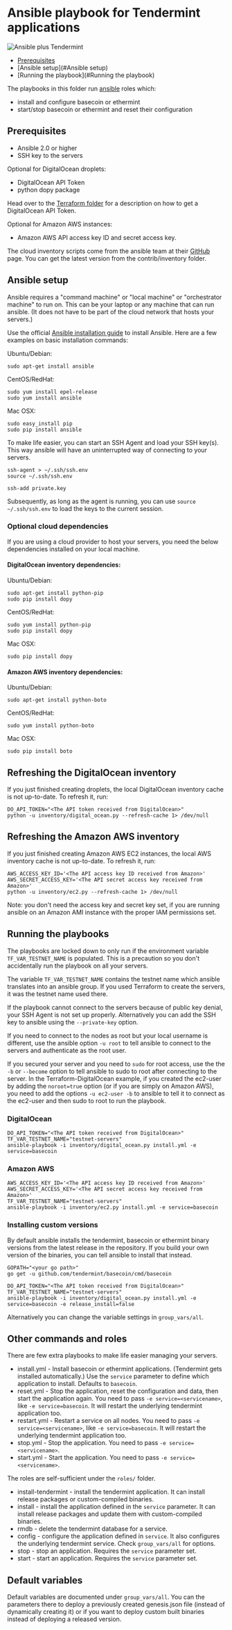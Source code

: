 # Ansible playbook for Tendermint applications

![Ansible plus Tendermint](img/a_plus_t.png)

* [Prerequisites](#Prerequisites)
* [Ansible setup](#Ansible setup)
* [Running the playbook](#Running the playbook)

The playbooks in this folder run [ansible](http://www.ansible.com/) roles which:

* install and configure basecoin or ethermint
* start/stop basecoin or ethermint and reset their configuration

## Prerequisites

* Ansible 2.0 or higher
* SSH key to the servers

Optional for DigitalOcean droplets:
* DigitalOcean API Token
* python dopy package

Head over to the [Terraform folder](https://github.com/tendermint/tools/tree/master/terraform-digitalocean) for a description on how to get a DigitalOcean API Token.

Optional for Amazon AWS instances:
* Amazon AWS API access key ID and secret access key.

The cloud inventory scripts come from the ansible team at their [GitHub](https://github.com/ansible/ansible) page. You can get the latest version from the contrib/inventory folder.

## Ansible setup

Ansible requires a "command machine" or "local machine" or "orchestrator machine" to run on. This can be your laptop or any machine that can run ansible. (It does not have to be part of the cloud network that hosts your servers.)

Use the official [Ansible installation guide](http://docs.ansible.com/ansible/intro_installation.html) to install Ansible. Here are a few examples on basic installation commands:

Ubuntu/Debian:
```
sudo apt-get install ansible
```

CentOS/RedHat:
```
sudo yum install epel-release
sudo yum install ansible
```

Mac OSX:
```
sudo easy_install pip
sudo pip install ansible
```

To make life easier, you can start an SSH Agent and load your SSH key(s). This way ansible will have an uninterrupted way of connecting to your servers.

```
ssh-agent > ~/.ssh/ssh.env
source ~/.ssh/ssh.env

ssh-add private.key
```

Subsequently, as long as the agent is running, you can use `source ~/.ssh/ssh.env` to load the keys to the current session.

### Optional cloud dependencies

If you are using a cloud provider to host your servers, you need the below dependencies installed on your local machine.

#### DigitalOcean inventory dependencies:

Ubuntu/Debian:
```
sudo apt-get install python-pip
sudo pip install dopy
```

CentOS/RedHat:
```
sudo yum install python-pip
sudo pip install dopy
```

Mac OSX:
```
sudo pip install dopy
```

#### Amazon AWS inventory dependencies:

Ubuntu/Debian:
```
sudo apt-get install python-boto
```

CentOS/RedHat:
```
sudo yum install python-boto
```

Mac OSX:
```
sudo pip install boto
```

## Refreshing the DigitalOcean inventory

If you just finished creating droplets, the local DigitalOcean inventory cache is not up-to-date. To refresh it, run:

```
DO_API_TOKEN="<The API token received from DigitalOcean>"
python -u inventory/digital_ocean.py --refresh-cache 1> /dev/null
```

## Refreshing the Amazon AWS inventory

If you just finished creating Amazon AWS EC2 instances, the local AWS inventory cache is not up-to-date. To refresh it, run:

```
AWS_ACCESS_KEY_ID='<The API access key ID received from Amazon>'
AWS_SECRET_ACCESS_KEY='<The API secret access key received from Amazon>'
python -u inventory/ec2.py --refresh-cache 1> /dev/null
```

Note: you don't need the access key and secret key set, if you are running ansible on an Amazon AMI instance with the proper IAM permissions set.

## Running the playbooks

The playbooks are locked down to only run if the environment variable `TF_VAR_TESTNET_NAME` is populated. This is a precaution so you don't accidentally run the playbook on all your servers.

The variable `TF_VAR_TESTNET_NAME` contains the testnet name which ansible translates into an ansible group. If you used Terraform to create the servers, it was the testnet name used there.

If the playbook cannot connect to the servers because of public key denial, your SSH Agent is not set up properly. Alternatively you can add the SSH key to ansible using the `--private-key` option.

If you need to connect to the nodes as root but your local username is different, use the ansible option `-u root` to tell ansible to connect to the servers and authenticate as the root user.

If you secured your server and you need to `sudo` for root access, use the the `-b` or `--become` option to tell ansible to sudo to root after connecting to the server. In the Terraform-DigitalOcean example, if you created the ec2-user by adding the `noroot=true` option (or if you are simply on Amazon AWS), you need to add the options `-u ec2-user -b` to ansible to tell it to connect as the ec2-user and then sudo to root to run the playbook.

### DigitalOcean
```
DO_API_TOKEN="<The API token received from DigitalOcean>"
TF_VAR_TESTNET_NAME="testnet-servers"
ansible-playbook -i inventory/digital_ocean.py install.yml -e service=basecoin
```

### Amazon AWS
```
AWS_ACCESS_KEY_ID='<The API access key ID received from Amazon>'
AWS_SECRET_ACCESS_KEY='<The API secret access key received from Amazon>'
TF_VAR_TESTNET_NAME="testnet-servers"
ansible-playbook -i inventory/ec2.py install.yml -e service=basecoin
```

### Installing custom versions

By default ansible installs the tendermint, basecoin or ethermint binary versions from the latest release in the repository. If you build your own version of the binaries, you can tell ansible to install that instead.

```
GOPATH="<your go path>"
go get -u github.com/tendermint/basecoin/cmd/basecoin

DO_API_TOKEN="<The API token received from DigitalOcean>"
TF_VAR_TESTNET_NAME="testnet-servers"
ansible-playbook -i inventory/digital_ocean.py install.yml -e service=basecoin -e release_install=false
```

Alternatively you can change the variable settings in `group_vars/all`.

## Other commands and roles

There are few extra playbooks to make life easier managing your servers.

* install.yml - Install basecoin or ethermint applications. (Tendermint gets installed automatically.) Use the `service` parameter to define which application to install. Defaults to `basecoin`.
* reset.yml - Stop the application, reset the configuration and data, then start the application again. You need to pass `-e service=<servicename>`, like `-e service=basecoin`. It will restart the underlying tendermint application too.
* restart.yml - Restart a service on all nodes. You need to pass `-e service=<servicename>`, like `-e service=basecoin`. It will restart the underlying tendermint application too.
* stop.yml - Stop the application. You need to pass `-e service=<servicename>`.
* start.yml - Start the application. You need to pass `-e service=<servicename>`.

The roles are self-sufficient under the `roles/` folder.

* install-tendermint - install the tendermint application. It can install release packages or custom-compiled binaries.
* install - install the application defined in the `service` parameter. It can install release packages and update them with custom-compiled binaries.
* rmdb - delete the tendermint database for a service.
* config - configure the application defined in `service`. It also configures the underlying tendermint service. Check `group_vars/all` for options.
* stop - stop an application. Requires the `service` parameter set.
* start - start an application. Requires the `service` parameter set.

## Default variables

Default variables are documented under `group_vars/all`. You can the parameters there to deploy a previously created genesis.json file (instead of dynamically creating it) or if you want to deploy custom built binaries instead of deploying a released version.


